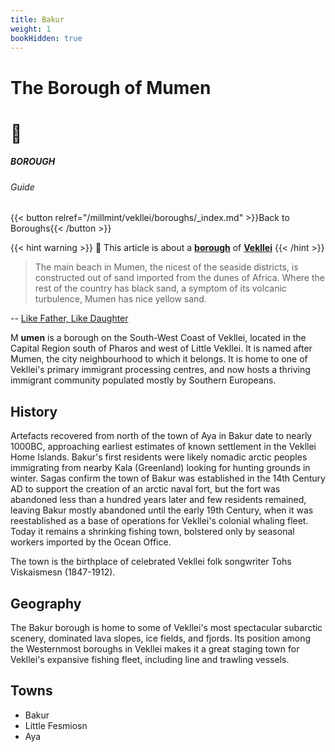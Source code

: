 ```yaml
---
title: Bakur
weight: 1
bookHidden: true
---
```


<style>
a {
color: var(--color-indigo);
}
</style>

<div id="headerbox">
  <h1 class="title">The Borough of Mumen</h1>
  <h1 class="emoji">🐠</h1>
</div>

<h5 span class="tag indigo"> BOROUGH </h5>
<h6 span class="sitetag">Guide</h6>

{{< button relref="/millmint/vekllei/boroughs/_index.md" >}}Back to Boroughs{{< /button >}}

{{< hint warning >}}
🌺 This article is about a [**borough**](/millmint/vekllei/boroughs) of [**Vekllei**](/millmint/vekllei/)
{{< /hint >}}

> The main beach in Mumen, the nicest of the seaside districts, is constructed out of sand imported from the dunes of Africa. Where the rest of the country has black sand, a symptom of its volcanic turbulence, Mumen has nice yellow sand.

-- [Like Father, Like Daughter](/posts/2019-11-09-beach/)

<span class="fc">M</span>
**umen** is a borough on the South-West Coast of Vekllei, located in the Capital Region south of Pharos and west of Little Vekllei. It is named after Mumen, the city neighbourhood to which it belongs. It is home to one of Vekllei's primary immigrant processing centres, and now hosts a thriving immigrant community populated mostly by Southern Europeans.

## History

Artefacts recovered from north of the town of Aya in Bakur date to nearly 1000BC, approaching earliest estimates of known settlement in the Vekllei Home Islands. Bakur's first residents were likely nomadic arctic peoples immigrating from nearby Kala (Greenland) looking for hunting grounds in winter. Sagas confirm the town of Bakur was established in the 14th Century AD to support the creation of an arctic naval fort, but the fort was abandoned less than a hundred years later and few residents remained, leaving Bakur mostly abandoned until the early 19th Century, when it was reestablished as a base of operations for Vekllei's colonial whaling fleet. Today it remains a shrinking fishing town, bolstered only by seasonal workers imported by the Ocean Office.

The town is the birthplace of celebrated Vekllei folk songwriter Tohs Viskaismesn (1847-1912).

## Geography

The Bakur borough is home to some of Vekllei's most spectacular subarctic scenery, dominated lava slopes, ice fields, and fjords. Its position among the Westernmost boroughs in Vekllei makes it a great staging town for Vekllei's expansive fishing fleet, including line and trawling vessels.

## Towns
- Bakur
- Little Fesmiosn
- Aya
